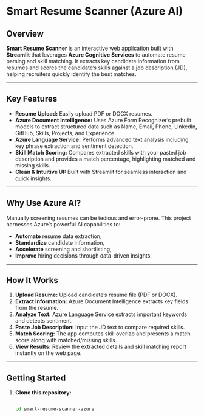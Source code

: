 # Smart Resume Scanner (Azure AI)

## Overview

**Smart Resume Scanner** is an interactive web application built with **Streamlit** that leverages **Azure Cognitive Services** to automate resume parsing and skill matching. It extracts key candidate information from resumes and scores the candidate’s skills against a job description (JD), helping recruiters quickly identify the best matches.

---

## Key Features

- **Resume Upload:** Easily upload PDF or DOCX resumes.
- **Azure Document Intelligence:** Uses Azure Form Recognizer’s prebuilt models to extract structured data such as Name, Email, Phone, LinkedIn, GitHub, Skills, Projects, and Experience.
- **Azure Language Service:** Performs advanced text analysis including key phrase extraction and sentiment detection.
- **Skill Match Scoring:** Compares extracted skills with your pasted job description and provides a match percentage, highlighting matched and missing skills.
- **Clean & Intuitive UI:** Built with Streamlit for seamless interaction and quick insights.

---

## Why Use Azure AI?

Manually screening resumes can be tedious and error-prone. This project harnesses Azure’s powerful AI capabilities to:

- **Automate** resume data extraction,
- **Standardize** candidate information,
- **Accelerate** screening and shortlisting,
- **Improve** hiring decisions through data-driven insights.

---

## How It Works

1. **Upload Resume:** Upload candidate’s resume file (PDF or DOCX).  
2. **Extract Information:** Azure Document Intelligence extracts key fields from the resume.  
3. **Analyze Text:** Azure Language Service extracts important keywords and detects sentiment.  
4. **Paste Job Description:** Input the JD text to compare required skills.  
5. **Match Scoring:** The app computes skill overlap and presents a match score along with matched/missing skills.  
6. **View Results:** Review the extracted details and skill matching report instantly on the web page.

---

## Getting Started

1. **Clone this repository:**

   ```bash

   cd smart-resume-scanner-azure
